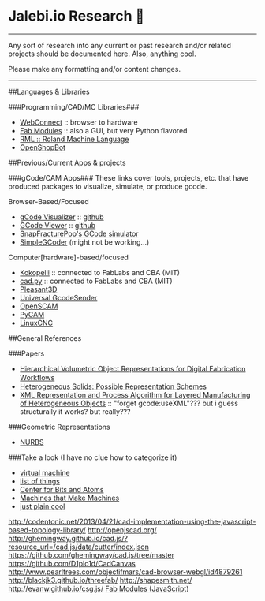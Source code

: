 # Jalebi.io Research :poop:

----

Any sort of research into any current or past research and/or related projects should be documented here.  Also, anything cool.

Please make any formatting and/or content changes.

----
##Languages & Libraries

###Programming/CAD/MC Libraries###
* [WebConnect](http://webconnect.io/) :: browser to hardware
* [Fab Modules](http://kokompe.cba.mit.edu/) :: also a GUI, but very Python flavored
* [RML :: Roland Machine Language](http://mlab.taik.fi/paja/wp-content/uploads/2011/01/RML1_Command_GuideENVer100.pdf)
* [OpenShopBot](http://www.opensbp.com/)

##Previous/Current Apps & projects

###gCode/CAM Apps###
These links cover tools, projects, etc. that have produced packages to visualize, simulate, or produce gcode.

Browser-Based/Focused
* [gCode Visualizer](http://gcode.ws/ ) :: [github](https://github.com/hudbrog/gCodeViewer)
* [GCode Viewer](http://gcode.joewalnes.com/) :: [github](https://github.com/joewalnes/gcode-viewer)
* [SnapFracturePop's GCode simulator](http://qcgeek.com/laseroko/draw.php)
* [SimpleGCoder](http://simplegcoder.com/) (might not be working...)

Computer[hardware]-based/focused
* [Kokopelli](https://github.com/mkeeter/kokopelli) :: connected to FabLabs and CBA (MIT)
* [cad.py](http://makeyourbot.wikidot.com/cad-py) :: connected to FabLabs and CBA (MIT)
* [Pleasant3D](http://www.pleasantsoftware.com/developer/pleasant3d/index.shtml)
* [Universal GcodeSender](https://github.com/winder/Universal-G-Code-Sender)
* [OpenSCAM](http://openscam.com/download.html#source-code)
* [PyCAM](http://pycam.sourceforge.net/)
* [LinuxCNC](http://linuxcnc.org/)

##General References

###Papers
* [Hierarchical Volumetric Object Representations for Digital Fabrication Workﬂows](http://cba.mit.edu/docs/theses/13.05.Keeter.pdf)
* [Heterogeneous Solids: Possible Representation Schemes](http://www.clemson.edu/ces/credo/papers/postscript/solidrep.pdf)
* [XML Representation and Process Algorithm for Layered Manufacturing of Heterogeneous Objects](http://edge.rit.edu/content/P10551/public/SFF/SFF%202002%20Proceedings/2002%20SFF%20Papers/29-Lau.pdf) :: "forget gcode:useXML"??? but i guess structurally it works? but really???

###Geometric Representations
* [NURBS](http://en.wikipedia.org/wiki/Non-uniform_rational_B-spline)

###Take a look (I have no clue how to categorize it)
* [virtual machine](http://web.mit.edu/imoyer/www/portfolio/vm/)
* [list of things](http://replicat.org/generators)
* [Center for Bits and Atoms](http://cba.mit.edu/)
* [Machines that Make Machines](http://mtm.cba.mit.edu/)
* [just plain cool](https://www.cfa.harvard.edu/~dnelson/webgl/vormesh3.htm)


http://codentonic.net/2013/04/21/cad-implementation-using-the-javascript-based-topology-library/
http://openjscad.org/
http://ghemingway.github.io/cad.js/?resource_url=/cad.js/data/cutter/index.json
https://github.com/ghemingway/cad.js/tree/master
https://github.com/D1plo1d/CadCanvas
http://www.pearltrees.com/objectifmars/cad-browser-webgl/id4879261
http://blackjk3.github.io/threefab/
http://shapesmith.net/
http://evanw.github.io/csg.js/
[Fab Modules (JavaScript)](http://mod.cba.mit.edu/mods.html)

